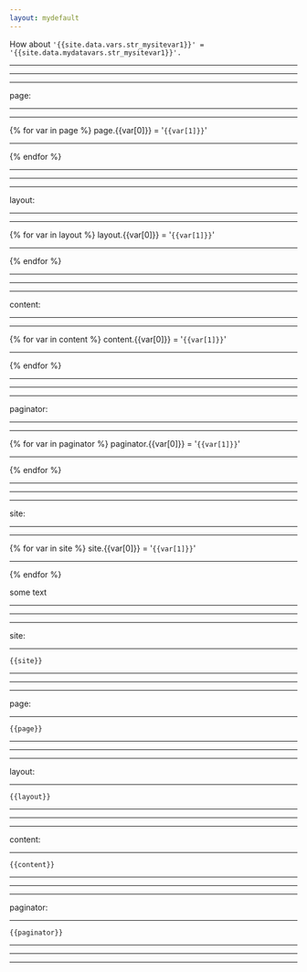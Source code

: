 ```yaml
---
layout: mydefault
---
```

How about <code>'\{\{site.data.vars.str_mysitevar1\}\}' = '{{site.data.mydatavars.str_mysitevar1}}'.</code>


<hr><hr><hr>
page:
<hr><hr>
{% for var in page %}
page.{{var[0]}} = '<code>{{var[1]}}</code>'
<hr>
{% endfor %}

<hr><hr><hr>
layout:
<hr><hr>
{% for var in layout %}
layout.{{var[0]}} = '<code>{{var[1]}}</code>'
<hr>
{% endfor %}

<hr><hr><hr>
content:
<hr><hr>
{% for var in content %}
content.{{var[0]}} = '<code>{{var[1]}}</code>'
<hr>
{% endfor %}

<hr><hr><hr>
paginator:
<hr><hr>
{% for var in paginator %}
paginator.{{var[0]}} = '<code>{{var[1]}}</code>'
<hr>
{% endfor %}

<hr><hr><hr>
site:
<hr><hr>
{% for var in site %}
site.{{var[0]}} = '<code>{{var[1]}}</code>'
<hr>
{% endfor %}

some text


<hr><hr><hr>
site:
<hr>
<code>{{site}}</code>
<hr><hr><hr>
page:
<hr>
<code>{{page}}</code>
<hr><hr><hr>
layout:
<hr>
<code>{{layout}}</code>
<hr><hr><hr>
content:
<hr>
<code>{{content}}</code>
<hr><hr><hr>
paginator:
<hr>
<code>{{paginator}}</code>
<hr><hr><hr>
